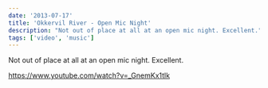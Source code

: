 ```yaml
---
date: '2013-07-17'
title: 'Okkervil River - Open Mic Night'
description: "Not out of place at all at an open mic night. Excellent."
tags: ['video', 'music']
---
```


Not out of place at all at an open mic night. Excellent.<!-- excerpt -->

https://www.youtube.com/watch?v=_GnemKx1tlk
